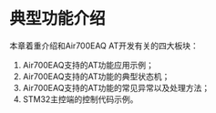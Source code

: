 # 典型功能介绍

本章着重介绍和Air700EAQ AT开发有关的四大板块：

1. Air700EAQ支持的AT功能应用示例；
2. Air700EAQ支持的AT功能的典型状态机；
3. Air700EAQ支持的AT功能的常见异常以及处理方法；
4. STM32主控端的控制代码示例。
